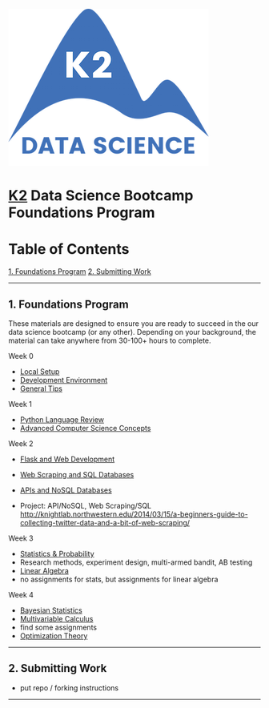 ![K2 logo](images/k2_logo.png)

# [K2](http://www.k2datascience.com/) Data Science Bootcamp Foundations Program

# Table of Contents

[1. Foundations Program](#section-a)
[2. Submitting Work](#section-b)

---

## <a name="section-a"></a>1.  Foundations Program

These materials are designed to ensure you are ready to succeed in the our data science bootcamp (or any other). Depending on your background, the material can take anywhere from 30-100+ hours to complete.

Week 0
  - [Local Setup](0-local-setup.md)
  - [Development Environment](0-environment.md)
  - [General Tips](0-general-tips.md)

Week 1
  - [Python Language Review](1-python.md)
  - [Advanced Computer Science Concepts](1-cs-concepts.md)

Week 2
  - [Flask and Web Development](2-flask.md)
  - [Web Scraping and SQL Databases](2-scraping-api.md)
  - [APIs and NoSQL Databases](2-databases.md)

- Project: API/NoSQL, Web Scraping/SQL http://knightlab.northwestern.edu/2014/03/15/a-beginners-guide-to-collecting-twitter-data-and-a-bit-of-web-scraping/

Week 3
 - [Statistics & Probability](3-statistics-probability.md)
 - Research methods, experiment design, multi-armed bandit, AB testing
 - [Linear Algebra](3-linear-algebra.md)
 - no assignments for stats, but assignments for linear algebra

Week 4
 - [Bayesian Statistics](4-bayesian-statistics.md)
 - [Multivariable Calculus](4-calculus.md)
 - find some assignments
 - [Optimization Theory](4-optimization-theory.md)


---

## <a name="section-b"></a>2.  Submitting Work

- put repo / forking instructions

---
